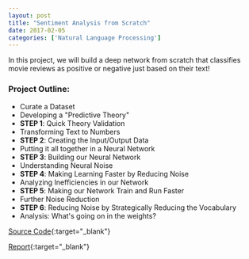 ```yaml
---
layout: post
title: "Sentiment Analysis from Scratch"
date: 2017-02-05
categories: ['Natural Language Processing']
---
```


In this project, we will build a deep network from scratch that classifies movie reviews as positive or negative just based on their text!

### Project Outline:

- Curate a Dataset
- Developing a "Predictive Theory"
- **STEP 1**: Quick Theory Validation
- Transforming Text to Numbers
- **STEP 2**: Creating the Input/Output Data
- Putting it all together in a Neural Network
- **STEP 3**: Building our Neural Network
- Understanding Neural Noise
- **STEP 4**: Making Learning Faster by Reducing Noise
- Analyzing Inefficiencies in our Network
- **STEP 5**: Making our Network Train and Run Faster
- Further Noise Reduction
- **STEP 6**: Reducing Noise by Strategically Reducing the Vocabulary
- Analysis: What's going on in the weights?

[Source Code](https://github.com/srikanthpagadala/udacity/tree/master/Deep%20Learning%20Nanodegree%20Foundation/Sentiment%20Analysis){:target="_blank"}

[Report](http://htmlpreview.github.io/?https://github.com/srikanthpagadala/udacity/blob/master/Deep%20Learning%20Nanodegree%20Foundation/Sentiment%20Analysis/report.html){:target="_blank"}
